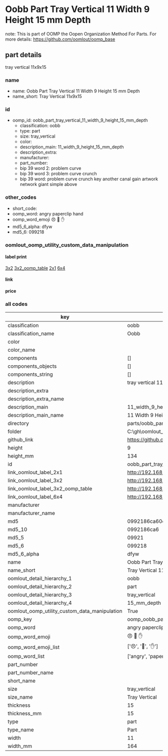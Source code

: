 # Oobb Part Tray Vertical 11 Width 9 Height 15 mm Depth  

note: This is part of OOMP the Oopen Organization Method For Parts. For more details: https://github.com/oomlout/oomp_base

##  part details
  



tray vertical 11x9x15



### name
* name: Oobb Part Tray Vertical 11 Width 9 Height 15 mm Depth
* name_short: Tray Vertical 11x9x15 
### id
* oomp_id: oobb_part_tray_vertical_11_width_9_height_15_mm_depth
  * classification: oobb
  * type: part
  * size: tray_vertical
  * color: 
  * description_main: 11_width_9_height_15_mm_depth
  * description_extra: 
  * manufacturer: 
  * part_number: 
  * bip 39 word 2: problem curve
  * bip 39 word 3: problem curve crunch
  * bip 39 word: problem curve crunch key another canal gain artwork network giant simple above

### other_codes
* short_code: 
* oomp_word: angry paperclip hand
* oomp_word_emoji :angry: :paperclip: :hand:
* md5_6_alpha: dfyw
* md5_6: 099218






### oomlout_oomp_utility_custom_data_manipulation
#### label print
[3x2](http://192.168.1.245:1112/?label=oomp%20dfyw)
[3x2_oomp_table](http://192.168.1.108:1112/?label=oomp%20dfyw)
[2x1](http://192.168.1.242:1112/?label=oomp%20dfyw)
[6x4](http://192.168.1.55:1112/?label=oomp%20dfyw)    

#### link

                              

#### price







### all codes 
| key | value |  
| --- | --- |  
| classification | oobb |  
| classification_name | Oobb |  
| color |  |  
| color_name |  |  
| components | [] |  
| components_objects | [] |  
| components_string | [] |  
| description | tray vertical 11x9x15 |  
| description_extra |  |  
| description_extra_name |  |  
| description_main | 11_width_9_height_15_mm_depth |  
| description_main_name | 11 Width 9 Height 15 mm Depth |  
| directory | parts/oobb_part_tray_vertical_11_width_9_height_15_mm_depth |  
| folder | C:\gh\oomlout_oobb_version_4_generated_parts\parts\oobb_part_tray_vertical_11_width_9_height_15_mm_depth |  
| github_link | https://github.com/oomlout/oomlout_oomp_part_src/tree/main/parts/oobb_part_tray_vertical_11_width_9_height_15_mm_depth |  
| height | 9 |  
| height_mm | 134 |  
| id | oobb_part_tray_vertical_11_width_9_height_15_mm_depth |  
| link_oomlout_label_2x1 | http://192.168.1.242:1112/?label=oomp%20dfyw |  
| link_oomlout_label_3x2 | http://192.168.1.245:1112/?label=oomp%20dfyw |  
| link_oomlout_label_3x2_oomp_table | http://192.168.1.108:1112/?label=oomp%20dfyw |  
| link_oomlout_label_6x4 | http://192.168.1.55:1112/?label=oomp%20dfyw |  
| manufacturer |  |  
| manufacturer_name |  |  
| md5 | 0992186ca60d2bd88404c7a069cd955b |  
| md5_10 | 0992186ca6 |  
| md5_5 | 09921 |  
| md5_6 | 099218 |  
| md5_6_alpha | dfyw |  
| name | Oobb Part Tray Vertical 11 Width 9 Height 15 mm Depth |  
| name_short | Tray Vertical 11x9x15  |  
| oomlout_detail_hierarchy_1 | oobb |  
| oomlout_detail_hierarchy_2 | part |  
| oomlout_detail_hierarchy_3 | tray_vertical |  
| oomlout_detail_hierarchy_4 | 15_mm_depth |  
| oomlout_oomp_utility_custom_data_manipulation | True |  
| oomp_key | oomp_oobb_part_tray_vertical_11_width_9_height_15_mm_depth |  
| oomp_word | angry paperclip hand |  
| oomp_word_emoji | :angry: :paperclip: :hand: |  
| oomp_word_emoji_list | [':angry:', ':paperclip:', ':hand:'] |  
| oomp_word_list | ['angry', 'paperclip', 'hand'] |  
| part_number |  |  
| part_number_name |  |  
| short_name |  |  
| size | tray_vertical |  
| size_name | Tray Vertical |  
| thickness | 15 |  
| thickness_mm | 15 |  
| type | part |  
| type_name | Part |  
| width | 11 |  
| width_mm | 164 |  
